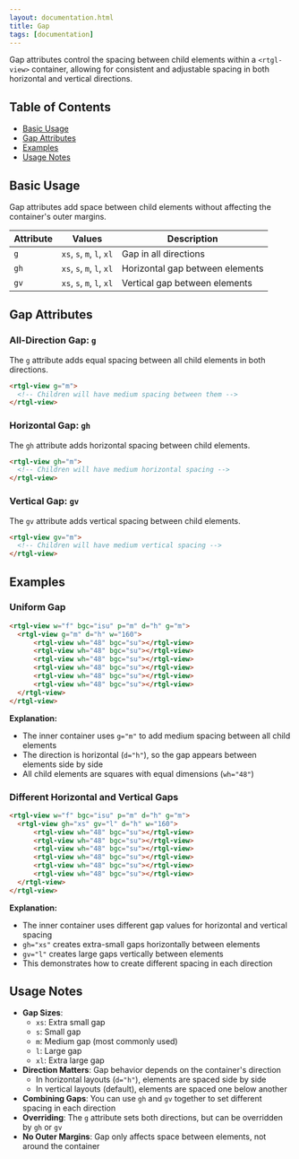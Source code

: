 ```yaml
---
layout: documentation.html
title: Gap
tags: [documentation]
---
```


Gap attributes control the spacing between child elements within a `<rtgl-view>` container, allowing for consistent and adjustable spacing in both horizontal and vertical directions.

## Table of Contents

- [Basic Usage](#basic-usage)
- [Gap Attributes](#gap-attributes)
- [Examples](#examples)
- [Usage Notes](#usage-notes)

## Basic Usage

Gap attributes add space between child elements without affecting the container's outer margins.

| Attribute | Values | Description |
|-----------|--------|-------------|
| `g` | `xs`, `s`, `m`, `l`, `xl` | Gap in all directions |
| `gh` | `xs`, `s`, `m`, `l`, `xl` | Horizontal gap between elements |
| `gv` | `xs`, `s`, `m`, `l`, `xl` | Vertical gap between elements |

## Gap Attributes

### All-Direction Gap: `g`

The `g` attribute adds equal spacing between all child elements in both directions.

```html
<rtgl-view g="m">
  <!-- Children will have medium spacing between them -->
</rtgl-view>
```

### Horizontal Gap: `gh`

The `gh` attribute adds horizontal spacing between child elements.

```html
<rtgl-view gh="m">
  <!-- Children will have medium horizontal spacing -->
</rtgl-view>
```

### Vertical Gap: `gv`

The `gv` attribute adds vertical spacing between child elements.

```html
<rtgl-view gv="m">
  <!-- Children will have medium vertical spacing -->
</rtgl-view>
```

## Examples

### Uniform Gap

```html
<rtgl-view w="f" bgc="isu" p="m" d="h" g="m">
  <rtgl-view g="m" d="h" w="160">
      <rtgl-view wh="48" bgc="su"></rtgl-view>
      <rtgl-view wh="48" bgc="su"></rtgl-view>
      <rtgl-view wh="48" bgc="su"></rtgl-view>
      <rtgl-view wh="48" bgc="su"></rtgl-view>
      <rtgl-view wh="48" bgc="su"></rtgl-view>
      <rtgl-view wh="48" bgc="su"></rtgl-view>
  </rtgl-view>
</rtgl-view>
```

**Explanation:**
- The inner container uses `g="m"` to add medium spacing between all child elements
- The direction is horizontal (`d="h"`), so the gap appears between elements side by side
- All child elements are squares with equal dimensions (`wh="48"`)

### Different Horizontal and Vertical Gaps

```html
<rtgl-view w="f" bgc="isu" p="m" d="h" g="m">
  <rtgl-view gh="xs" gv="l" d="h" w="160">
      <rtgl-view wh="48" bgc="su"></rtgl-view>
      <rtgl-view wh="48" bgc="su"></rtgl-view>
      <rtgl-view wh="48" bgc="su"></rtgl-view>
      <rtgl-view wh="48" bgc="su"></rtgl-view>
      <rtgl-view wh="48" bgc="su"></rtgl-view>
      <rtgl-view wh="48" bgc="su"></rtgl-view>
  </rtgl-view>
</rtgl-view>
```

**Explanation:**
- The inner container uses different gap values for horizontal and vertical spacing
- `gh="xs"` creates extra-small gaps horizontally between elements
- `gv="l"` creates large gaps vertically between elements
- This demonstrates how to create different spacing in each direction

## Usage Notes

- **Gap Sizes**:
  - `xs`: Extra small gap
  - `s`: Small gap
  - `m`: Medium gap (most commonly used)
  - `l`: Large gap
  - `xl`: Extra large gap
- **Direction Matters**: Gap behavior depends on the container's direction
  - In horizontal layouts (`d="h"`), elements are spaced side by side
  - In vertical layouts (default), elements are spaced one below another
- **Combining Gaps**: You can use `gh` and `gv` together to set different spacing in each direction
- **Overriding**: The `g` attribute sets both directions, but can be overridden by `gh` or `gv`
- **No Outer Margins**: Gap only affects space between elements, not around the container
